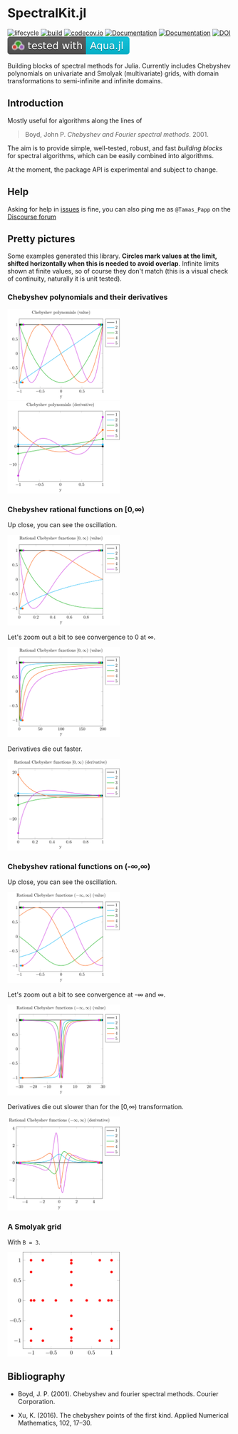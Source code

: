 # SpectralKit.jl

![lifecycle](https://img.shields.io/badge/lifecycle-experimental-orange.svg)
[![build](https://github.com/tpapp/SpectralKit.jl/workflows/CI/badge.svg)](https://github.com/tpapp/SpectralKit.jl/actions?query=workflow%3ACI)
[![codecov.io](http://codecov.io/github/tpapp/SpectralKit.jl/coverage.svg?branch=master)](http://codecov.io/github/tpapp/SpectralKit.jl?branch=master)
[![Documentation](https://img.shields.io/badge/docs-stable-blue.svg)](https://tpapp.github.io/SpectralKit.jl/stable)
[![Documentation](https://img.shields.io/badge/docs-master-blue.svg)](https://tpapp.github.io/SpectralKit.jl/dev)
[![DOI](https://zenodo.org/badge/220448027.svg)](https://zenodo.org/badge/latestdoi/220448027)
[![Aqua QA](https://raw.githubusercontent.com/JuliaTesting/Aqua.jl/master/badge.svg)](https://github.com/JuliaTesting/Aqua.jl)

Building blocks of spectral methods for Julia. Currently includes Chebyshev polynomials on univariate and Smolyak (multivariate) grids, with domain transformations to semi-infinite and infinite domains.

## Introduction

Mostly useful for algorithms along the lines of

> Boyd, John P. *Chebyshev and Fourier spectral methods*. 2001.

The aim is to provide simple, well-tested, robust, and fast *building blocks* for spectral algorithms, which can be easily combined into algorithms.

At the moment, the package API is experimental and subject to change.

## Help

Asking for help in [issues](https://github.com/tpapp/SpectralKit.jl/issues) is fine, you can also ping me as `@Tamas_Papp` on the [Discourse forum](https://discourse.julialang.org/)

## Pretty pictures

Some examples generated this library. **Circles mark values at the limit, shifted horizontally when this is needed to avoid overlap**. Infinite limits shown at finite values, so of course they don't match (this is a visual check of continuity, naturally it is unit tested).

### Chebyshev polynomials and their derivatives

<img src="docs/plots/chebyshev.png" width="50%">

<img src="docs/plots/chebyshev_deriv.png" width="50%">

### Chebyshev rational functions on [0,∞)

Up close, you can see the oscillation.

<img src="docs/plots/semiinf.png" width="50%">

Let's zoom out a bit to see convergence to 0 at ∞.

<img src="docs/plots/semiinf_birdseye.png" width="50%">

Derivatives die out faster.

<img src="docs/plots/semiinf_deriv.png" width="50%">

### Chebyshev rational functions on (-∞,∞)

Up close, you can see the oscillation.

<img src="docs/plots/inf.png" width="50%">

Let's zoom out a bit to see convergence at -∞ and ∞.

<img src="docs/plots/inf_birdseye.png" width="50%">

Derivatives die out slower than for the [0,∞) transformation.

<img src="docs/plots/inf_deriv.png" width="50%">

### A Smolyak grid

With `B = 3`.

<img src="docs/plots/smolyak_grid.png" width="50%">

## Bibliography

- Boyd, J. P. (2001). Chebyshev and fourier spectral methods. Courier Corporation.

- Xu, K. (2016). The chebyshev points of the first kind. Applied Numerical Mathematics, 102, 17–30.
